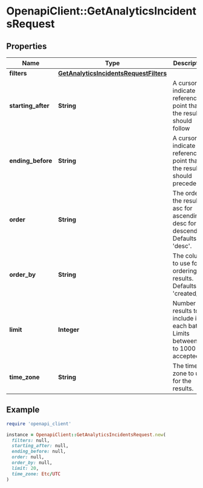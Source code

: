 # OpenapiClient::GetAnalyticsIncidentsRequest

## Properties

| Name | Type | Description | Notes |
| ---- | ---- | ----------- | ----- |
| **filters** | [**GetAnalyticsIncidentsRequestFilters**](GetAnalyticsIncidentsRequestFilters.md) |  | [optional] |
| **starting_after** | **String** | A cursor to indicate the reference point that the results should follow | [optional] |
| **ending_before** | **String** | A cursor to indicate the reference point that the results should precede | [optional] |
| **order** | **String** | The order the results;  asc for ascending, desc for descending. Defaults to &#39;desc&#39;. | [optional] |
| **order_by** | **String** | The column to use for ordering the results. Defaults to &#39;created_at&#39;. | [optional] |
| **limit** | **Integer** | Number of results to include in each batch. Limits between 1 to 1000 are accepted. | [optional] |
| **time_zone** | **String** | The time zone to use for the results. | [optional] |

## Example

```ruby
require 'openapi_client'

instance = OpenapiClient::GetAnalyticsIncidentsRequest.new(
  filters: null,
  starting_after: null,
  ending_before: null,
  order: null,
  order_by: null,
  limit: 20,
  time_zone: Etc/UTC
)
```

